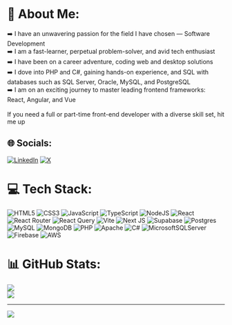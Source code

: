 # 💫 About Me:

➡️ I have an unwavering passion for the field I have chosen — Software Development<br>➡️ I am a fast-learner, perpetual problem-solver, and avid tech enthusiast<br>➡️ I have been on a career adventure, coding web and desktop solutions<br>➡️ I dove into PHP and C#, gaining hands-on experience, and SQL with databases such as SQL Server, Oracle, MySQL, and PostgreSQL<br>➡️ I am on an exciting journey to master leading frontend frameworks: React, Angular, and Vue<br><br>If you need a full or part-time front-end developer with a diverse skill set, hit me up

## 🌐 Socials:

[![LinkedIn](https://img.shields.io/badge/LinkedIn-%230077B5.svg?logo=linkedin&logoColor=white)](https://linkedin.com/in/pfiterman) [![X](https://img.shields.io/badge/X-black.svg?logo=X&logoColor=white)](https://x.com/pfiterman)

# 💻 Tech Stack:

![HTML5](https://img.shields.io/badge/html5-%23E34F26.svg?style=for-the-badge&logo=html5&logoColor=white) ![CSS3](https://img.shields.io/badge/css3-%231572B6.svg?style=for-the-badge&logo=css3&logoColor=white) ![JavaScript](https://img.shields.io/badge/javascript-%23323330.svg?style=for-the-badge&logo=javascript&logoColor=%23F7DF1E) ![TypeScript](https://img.shields.io/badge/typescript-%23007ACC.svg?style=for-the-badge&logo=typescript&logoColor=white) ![NodeJS](https://img.shields.io/badge/node.js-6DA55F?style=for-the-badge&logo=node.js&logoColor=white) ![React](https://img.shields.io/badge/react-%2320232a.svg?style=for-the-badge&logo=react&logoColor=%2361DAFB) ![React Router](https://img.shields.io/badge/React_Router-CA4245?style=for-the-badge&logo=react-router&logoColor=white) ![React Query](https://img.shields.io/badge/-React%20Query-FF4154?style=for-the-badge&logo=react%20query&logoColor=white) ![Vite](https://img.shields.io/badge/vite-%23646CFF.svg?style=for-the-badge&logo=vite&logoColor=white) ![Next JS](https://img.shields.io/badge/Next-black?style=for-the-badge&logo=next.js&logoColor=white) ![Supabase](https://img.shields.io/badge/Supabase-3ECF8E?style=for-the-badge&logo=supabase&logoColor=white) ![Postgres](https://img.shields.io/badge/postgres-%23316192.svg?style=for-the-badge&logo=postgresql&logoColor=white) ![MySQL](https://img.shields.io/badge/mysql-%2300000f.svg?style=for-the-badge&logo=mysql&logoColor=white) ![MongoDB](https://img.shields.io/badge/MongoDB-%234ea94b.svg?style=for-the-badge&logo=mongodb&logoColor=white) ![PHP](https://img.shields.io/badge/php-%23777BB4.svg?style=for-the-badge&logo=php&logoColor=white) ![Apache](https://img.shields.io/badge/apache-%23D42029.svg?style=for-the-badge&logo=apache&logoColor=white) ![C#](https://img.shields.io/badge/c%23-%23239120.svg?style=for-the-badge&logo=csharp&logoColor=white) ![MicrosoftSQLServer](https://img.shields.io/badge/Microsoft%20SQL%20Server-CC2927?style=for-the-badge&logo=microsoft%20sql%20server&logoColor=white) ![Firebase](https://img.shields.io/badge/Firebase-039BE5?style=for-the-badge&logo=Firebase&logoColor=white) ![AWS](https://img.shields.io/badge/AWS-%23FF9900.svg?style=for-the-badge&logo=amazon-aws&logoColor=white) 

# 📊 GitHub Stats:

![](https://github-readme-streak-stats.herokuapp.com/?user=pfiterman&theme=dark&hide_border=false)<br/>
![](https://github-readme-stats.vercel.app/api/top-langs/?username=pfiterman&theme=dark&hide_border=false&include_all_commits=true&count_private=true&layout=compact)

---

[![](https://visitcount.itsvg.in/api?id=pfiterman&icon=0&color=0)](https://visitcount.itsvg.in)

<!-- Proudly created with GPRM ( https://gprm.itsvg.in ) -->

